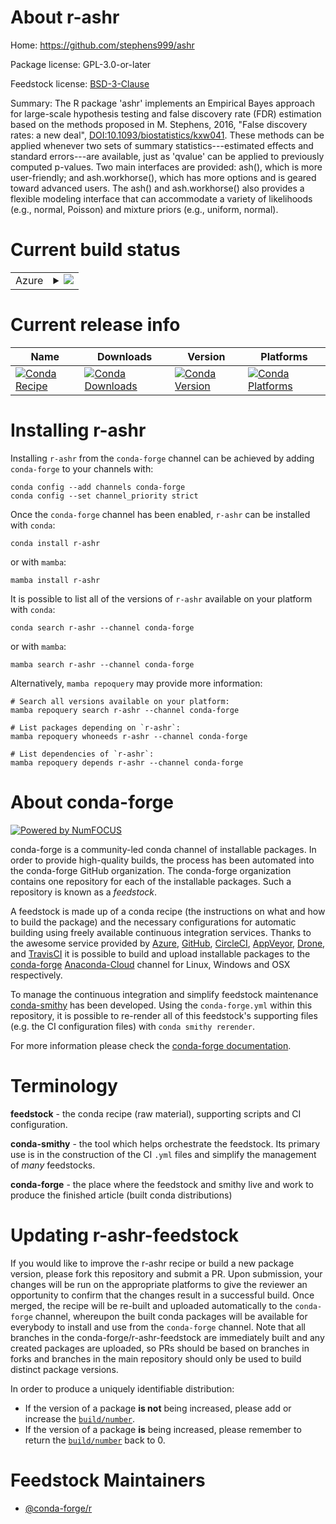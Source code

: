 About r-ashr
============

Home: https://github.com/stephens999/ashr

Package license: GPL-3.0-or-later

Feedstock license: [BSD-3-Clause](https://github.com/conda-forge/r-ashr-feedstock/blob/main/LICENSE.txt)

Summary: The R package 'ashr' implements an Empirical Bayes approach for large-scale hypothesis testing and false discovery rate (FDR) estimation based on the methods proposed in M. Stephens, 2016, "False discovery rates: a new deal", <DOI:10.1093/biostatistics/kxw041>. These methods can be applied whenever two sets of summary statistics---estimated effects and standard errors---are available, just as 'qvalue' can be applied to previously computed p-values. Two main interfaces are provided: ash(), which is more user-friendly; and ash.workhorse(), which has more options and is geared toward advanced users. The ash() and ash.workhorse() also provides a flexible modeling interface that can accommodate a variety of likelihoods (e.g., normal, Poisson) and mixture priors (e.g., uniform, normal).

Current build status
====================


<table>
    
  <tr>
    <td>Azure</td>
    <td>
      <details>
        <summary>
          <a href="https://dev.azure.com/conda-forge/feedstock-builds/_build/latest?definitionId=3331&branchName=main">
            <img src="https://dev.azure.com/conda-forge/feedstock-builds/_apis/build/status/r-ashr-feedstock?branchName=main">
          </a>
        </summary>
        <table>
          <thead><tr><th>Variant</th><th>Status</th></tr></thead>
          <tbody><tr>
              <td>linux_64_r_base4.1</td>
              <td>
                <a href="https://dev.azure.com/conda-forge/feedstock-builds/_build/latest?definitionId=3331&branchName=main">
                  <img src="https://dev.azure.com/conda-forge/feedstock-builds/_apis/build/status/r-ashr-feedstock?branchName=main&jobName=linux&configuration=linux_64_r_base4.1" alt="variant">
                </a>
              </td>
            </tr><tr>
              <td>linux_64_r_base4.2</td>
              <td>
                <a href="https://dev.azure.com/conda-forge/feedstock-builds/_build/latest?definitionId=3331&branchName=main">
                  <img src="https://dev.azure.com/conda-forge/feedstock-builds/_apis/build/status/r-ashr-feedstock?branchName=main&jobName=linux&configuration=linux_64_r_base4.2" alt="variant">
                </a>
              </td>
            </tr><tr>
              <td>osx_64_r_base4.1</td>
              <td>
                <a href="https://dev.azure.com/conda-forge/feedstock-builds/_build/latest?definitionId=3331&branchName=main">
                  <img src="https://dev.azure.com/conda-forge/feedstock-builds/_apis/build/status/r-ashr-feedstock?branchName=main&jobName=osx&configuration=osx_64_r_base4.1" alt="variant">
                </a>
              </td>
            </tr><tr>
              <td>osx_64_r_base4.2</td>
              <td>
                <a href="https://dev.azure.com/conda-forge/feedstock-builds/_build/latest?definitionId=3331&branchName=main">
                  <img src="https://dev.azure.com/conda-forge/feedstock-builds/_apis/build/status/r-ashr-feedstock?branchName=main&jobName=osx&configuration=osx_64_r_base4.2" alt="variant">
                </a>
              </td>
            </tr><tr>
              <td>win_64</td>
              <td>
                <a href="https://dev.azure.com/conda-forge/feedstock-builds/_build/latest?definitionId=3331&branchName=main">
                  <img src="https://dev.azure.com/conda-forge/feedstock-builds/_apis/build/status/r-ashr-feedstock?branchName=main&jobName=win&configuration=win_64_" alt="variant">
                </a>
              </td>
            </tr>
          </tbody>
        </table>
      </details>
    </td>
  </tr>
</table>

Current release info
====================

| Name | Downloads | Version | Platforms |
| --- | --- | --- | --- |
| [![Conda Recipe](https://img.shields.io/badge/recipe-r--ashr-green.svg)](https://anaconda.org/conda-forge/r-ashr) | [![Conda Downloads](https://img.shields.io/conda/dn/conda-forge/r-ashr.svg)](https://anaconda.org/conda-forge/r-ashr) | [![Conda Version](https://img.shields.io/conda/vn/conda-forge/r-ashr.svg)](https://anaconda.org/conda-forge/r-ashr) | [![Conda Platforms](https://img.shields.io/conda/pn/conda-forge/r-ashr.svg)](https://anaconda.org/conda-forge/r-ashr) |

Installing r-ashr
=================

Installing `r-ashr` from the `conda-forge` channel can be achieved by adding `conda-forge` to your channels with:

```
conda config --add channels conda-forge
conda config --set channel_priority strict
```

Once the `conda-forge` channel has been enabled, `r-ashr` can be installed with `conda`:

```
conda install r-ashr
```

or with `mamba`:

```
mamba install r-ashr
```

It is possible to list all of the versions of `r-ashr` available on your platform with `conda`:

```
conda search r-ashr --channel conda-forge
```

or with `mamba`:

```
mamba search r-ashr --channel conda-forge
```

Alternatively, `mamba repoquery` may provide more information:

```
# Search all versions available on your platform:
mamba repoquery search r-ashr --channel conda-forge

# List packages depending on `r-ashr`:
mamba repoquery whoneeds r-ashr --channel conda-forge

# List dependencies of `r-ashr`:
mamba repoquery depends r-ashr --channel conda-forge
```


About conda-forge
=================

[![Powered by
NumFOCUS](https://img.shields.io/badge/powered%20by-NumFOCUS-orange.svg?style=flat&colorA=E1523D&colorB=007D8A)](https://numfocus.org)

conda-forge is a community-led conda channel of installable packages.
In order to provide high-quality builds, the process has been automated into the
conda-forge GitHub organization. The conda-forge organization contains one repository
for each of the installable packages. Such a repository is known as a *feedstock*.

A feedstock is made up of a conda recipe (the instructions on what and how to build
the package) and the necessary configurations for automatic building using freely
available continuous integration services. Thanks to the awesome service provided by
[Azure](https://azure.microsoft.com/en-us/services/devops/), [GitHub](https://github.com/),
[CircleCI](https://circleci.com/), [AppVeyor](https://www.appveyor.com/),
[Drone](https://cloud.drone.io/welcome), and [TravisCI](https://travis-ci.com/)
it is possible to build and upload installable packages to the
[conda-forge](https://anaconda.org/conda-forge) [Anaconda-Cloud](https://anaconda.org/)
channel for Linux, Windows and OSX respectively.

To manage the continuous integration and simplify feedstock maintenance
[conda-smithy](https://github.com/conda-forge/conda-smithy) has been developed.
Using the ``conda-forge.yml`` within this repository, it is possible to re-render all of
this feedstock's supporting files (e.g. the CI configuration files) with ``conda smithy rerender``.

For more information please check the [conda-forge documentation](https://conda-forge.org/docs/).

Terminology
===========

**feedstock** - the conda recipe (raw material), supporting scripts and CI configuration.

**conda-smithy** - the tool which helps orchestrate the feedstock.
                   Its primary use is in the construction of the CI ``.yml`` files
                   and simplify the management of *many* feedstocks.

**conda-forge** - the place where the feedstock and smithy live and work to
                  produce the finished article (built conda distributions)


Updating r-ashr-feedstock
=========================

If you would like to improve the r-ashr recipe or build a new
package version, please fork this repository and submit a PR. Upon submission,
your changes will be run on the appropriate platforms to give the reviewer an
opportunity to confirm that the changes result in a successful build. Once
merged, the recipe will be re-built and uploaded automatically to the
`conda-forge` channel, whereupon the built conda packages will be available for
everybody to install and use from the `conda-forge` channel.
Note that all branches in the conda-forge/r-ashr-feedstock are
immediately built and any created packages are uploaded, so PRs should be based
on branches in forks and branches in the main repository should only be used to
build distinct package versions.

In order to produce a uniquely identifiable distribution:
 * If the version of a package **is not** being increased, please add or increase
   the [``build/number``](https://docs.conda.io/projects/conda-build/en/latest/resources/define-metadata.html#build-number-and-string).
 * If the version of a package **is** being increased, please remember to return
   the [``build/number``](https://docs.conda.io/projects/conda-build/en/latest/resources/define-metadata.html#build-number-and-string)
   back to 0.

Feedstock Maintainers
=====================

* [@conda-forge/r](https://github.com/conda-forge/r/)

